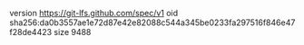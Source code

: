 version https://git-lfs.github.com/spec/v1
oid sha256:da0b3557ae1e72d87e42e82088c544a345be0233fa297516f846e47f28de4423
size 9488

